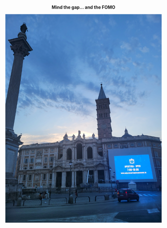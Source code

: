 <p align='center'><b>Mind the gap… and the FOMO</b></p>

<p align="center">
  <img src="image/20240721_202743.jpg" alt="Logo" width="500" hight="300">
</p>
